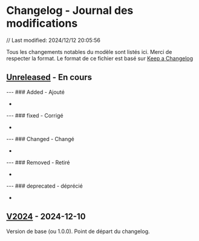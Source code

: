 # Changelog - Journal des modifications
// Last modified: 2024/12/12 20:05:56


Tous les changements notables du modèle sont listés ici. Merci de respecter la format.
Le format de ce fichier est basé sur [Keep a Changelog](https://keepachangelog.com/fr/1.1.0/)


## [Unreleased] - En cours

--- ### Added - Ajouté

- 

--- ### fixed - Corrigé

- 

--- ### Changed - Changé

- 

--- ### Removed - Retiré

- 

--- ### deprecated - déprécié

- 

## [V2024] - 2024-12-10
Version de base (ou 1.0.0). Point de départ du changelog.

[unreleased]: https://github.com/cnigfr/StaR-Eau/compare/v2024...HEAD
[V2024]: https://github.com/cnigfr/StaR-Eau/compare/V2024...AC_juin_2024
